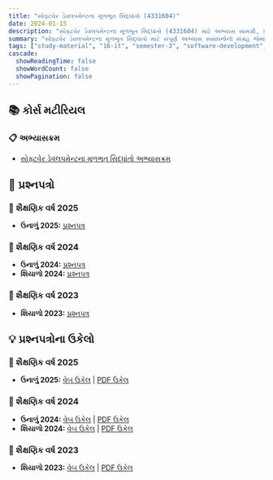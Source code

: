 ```yaml
---
title: "સોફ્ટવેર ડેવલપમેન્ટના મૂળભૂત સિદ્ધાંતો (4331604)"
date: 2024-01-15
description: "સોફ્ટવેર ડેવલપમેન્ટના મૂળભૂત સિદ્ધાંતો (4331604) માટે અભ્યાસ સામગ્રી, પ્રશ્નપત્રો અને ઉકેલો - ઇન્ફોર્મેશન ટેકનોલોજી, સેમેસ્ટર 3"
summary: "સોફ્ટવેર ડેવલપમેન્ટના મૂળભૂત સિદ્ધાંતો માટે સંપૂર્ણ અભ્યાસ સંસાધનોનો સંગ્રહ જેમાં સિલેબસ, 2023-2025ના પ્રશ્નપત્રો અને વિગતવાર ઉકેલોનો સમાવેશ થાય છે"
tags: ["study-material", "16-it", "semester-3", "software-development", "fundamentals", "4331604"]
cascade:
  showReadingTime: false
  showWordCount: false
  showPagination: false
---
```


## 📚 કોર્સ મટીરિયલ

### 📋 અભ્યાસક્રમ

- [સોફ્ટવેર ડેવલપમેન્ટના મૂળભૂત સિદ્ધાંતો અભ્યાસક્રમ](4331604.pdf)

## 📝 પ્રશ્નપત્રો

### 📅 શૈક્ષણિક વર્ષ 2025

- **ઉનાળું 2025:** [પ્રશ્નપત્ર](4331604-Summer-2025.pdf)

### 📅 શૈક્ષણિક વર્ષ 2024

- **ઉનાળું 2024:** [પ્રશ્નપત્ર](4331604-Summer-2024.pdf)
- **શિયાળો 2024:** [પ્રશ્નપત્ર](4331604-Winter-2024.pdf)

### 📅 શૈક્ષણિક વર્ષ 2023

- **શિયાળો 2023:** [પ્રશ્નપત્ર](4331604-Winter-2023.pdf)

## 💡 પ્રશ્નપત્રોના ઉકેલો

### 📅 શૈક્ષણિક વર્ષ 2025

- **ઉનાળું 2025:** [વેબ ઉકેલ](4331604-summer-2025-solution) | [PDF ઉકેલ](4331604-summer-2025-solution.gu.pdf)

### 📅 શૈક્ષણિક વર્ષ 2024

- **ઉનાળું 2024:** [વેબ ઉકેલ](4331604-summer-2024-solution) | [PDF ઉકેલ](4331604-summer-2024-solution.gu.pdf)
- **શિયાળો 2024:** [વેબ ઉકેલ](4331604-winter-2024-solution) | [PDF ઉકેલ](4331604-winter-2024-solution.gu.pdf)

### 📅 શૈક્ષણિક વર્ષ 2023

- **શિયાળો 2023:** [વેબ ઉકેલ](4331604-winter-2023-solution) | [PDF ઉકેલ](4331604-winter-2023-solution.gu.pdf)
